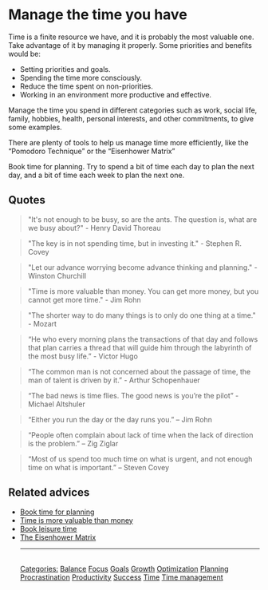 # Manage the time you have

Time is a finite resource we have, and it is probably the most valuable one. Take advantage of it by managing it properly. Some priorities and benefits would be:

- Setting priorities and goals.
- Spending the time more consciously.
- Reduce the time spent on non-priorities.
- Working in an environment more productive and effective.

Manage the time you spend in different categories such as work, social life, family, hobbies, health, personal interests, and other commitments, to give some examples.

There are plenty of tools to help us manage time more efficiently, like the “Pomodoro Technique” or the “Eisenhower Matrix”

Book time for planning. Try to spend a bit of time each day to plan the next day, and a bit of time each week to plan the next one.

## Quotes

> "It's not enough to be busy, so are the ants. The question is, what are we busy about?" - Henry David Thoreau

> "The key is in not spending time, but in investing it." - Stephen R. Covey

> "Let our advance worrying become advance thinking and planning." - Winston Churchill

> "Time is more valuable than money. You can get more money, but you cannot get more time." - Jim Rohn

> "The shorter way to do many things is to only do one thing at a time." - Mozart

> “He who every morning plans the transactions of that day and follows that plan carries a thread that will guide him through the labyrinth of the most busy life.” - Victor Hugo

> “The common man is not concerned about the passage of time, the man of talent is driven by it.” - Arthur Schopenhauer

> “The bad news is time flies. The good news is you’re the pilot” - Michael Altshuler

> “Either you run the day or the day runs you.” – Jim Rohn

> “People often complain about lack of time when the lack of direction is the problem.” – Zig Ziglar

> “Most of us spend too much time on what is urgent, and not enough time on what is important.” – Steven Covey

## Related advices

- [Book time for planning](Book%20time%20for%20planning/index.md)
- [Time is more valuable than money](Time%20is%20more%20valuable%20than%20money/index.md)
- [Book leisure time](Book%20leisure%20time/index.md)
- [The Eisenhower Matrix](The%20Eisenhower%20Matrix/index.md)<hr/><br/>[Categories:](Categories/index.md) [Balance](Categories/Balance.md) [Focus](Categories/Focus.md) [Goals](Categories/Goals.md) [Growth](Categories/Growth.md) [Optimization](Categories/Optimization.md) [Planning](Categories/Planning.md) [Procrastination](Categories/Procrastination.md) [Productivity](Categories/Productivity.md) [Success](Categories/Success.md) [Time](Categories/Time.md) [Time management](Categories/Time%20management.md)